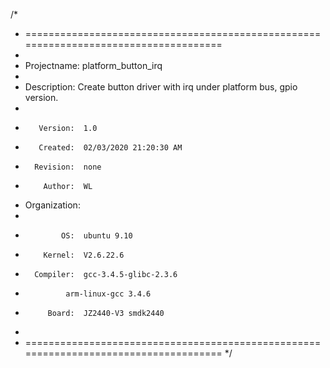 /*
 * =====================================================================================
 *
 *    Projectname:  platform_button_irq
 *
 *    Description:  Create button driver with irq under platform bus, gpio version.
 *
 *        Version:  1.0
 *        Created:  02/03/2020 21:20:30 AM
 *       Revision:  none
 *         Author:  WL
 *   Organization:  
 *
 *             OS:  ubuntu 9.10
 *         Kernel:  V2.6.22.6
 *       Compiler:  gcc-3.4.5-glibc-2.3.6
 *       	    arm-linux-gcc 3.4.6
 *          Board:  JZ2440-V3 smdk2440
 *
 * =====================================================================================
 */
